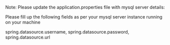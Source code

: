 Note: Please update the application.properties file with mysql server details:

Please fill up the following fields as per your mysql server instance running on your machine

spring.datasource.username, spring.datasource.password, spring.datasource.url

